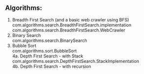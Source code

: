 ## Algorithms:

1. Breadth First Search (and a basic web crawler using BFS)  
   com.algorithms.search.BreadthFirstSearch.implementation  
   com.algorithms.search.BreadthFirstSearch.WebCrawler
2. Binary Search  
   com.algorithms.search.BinarySearch
3. Bubble Sort  
   com.algorithms.sort.BubbleSort  
4a. Depth First Search - with Stack  
   com.algorithms.search.DepthFirstSearch.StackImplementation  
4b. Depth First Search - with recursion  